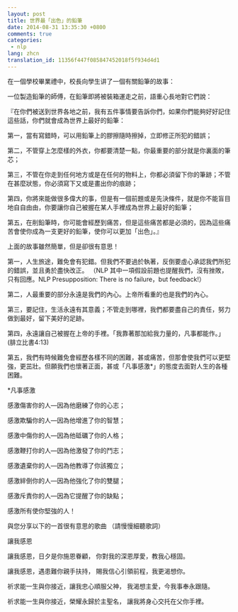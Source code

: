 ```yaml
---
layout: post
title: 世界最「出色」的鉛筆
date: 2014-08-31 13:35:30 +0800
comments: true
categories:
 - nlp
lang: zhcn
translation_id: 11356f447f085847452018f5f934d4d1
---
```


在一個學校畢業禮中，校長向學生讲了一個有關鉛筆的故事：

一位製造鉛筆的師傅，在鉛筆即將被裝箱運走之前，語重心長地對它們說：

『在你們被送到世界各地之前，我有五件事情要告訴你們，如果你們能夠好好記住這些話，你們就會成為世界上最好的鉛筆：

第一，當有寫錯時，可以用鉛筆上的膠擦隨時擦掉，立即修正所犯的錯誤；

第二，不管穿上怎麼樣的外衣，你都要清楚一點，你最重要的部分就是你裏面的筆芯；

第三，不管在你走到任何地方或是在任何的物料上，你都必須留下你的筆跡；不管在甚麼狀態，你必須寫下又或是畫出你的痕跡；

第四，你將來能做很多偉大的事，但是有一個前題或是先決條件，就是你不能盲目地自自由由，你要讓你自己被握在某人手裡成為世界上最好的鉛筆；

第五，在削鉛筆時，你可能會經歷到痛苦，但是這些痛苦都是必須的，因為這些痛苦會使你成為一支更好的鉛筆，使你可以更加「出色」。』



上面的故事雖然簡單，但是卻很有意思！

第一，人生旅途，難免會有犯錯。但我們不要過於執著，反倒要虛心承認我們所犯的錯誤，並且勇於盡快改正。 （NLP 其中一項假設前題也提醒我們，沒有挫敗，只有回應。NLP Presupposition: There is no failure，but feedback!）

第二，人最重要的部分永遠是我們的內心。上帝所看重的也是我們的內心。

第三，要記住，生活永遠有其意義；不管走到哪裡，我們都要盡自己的責任，努力做到最好，留下美好的足跡。

第四，永遠讓自己被握在上帝的手裡。「我靠著那加給我力量的，凡事都能作。」(腓立比書4:13)

第五，我們有時候難免會經歷各樣不同的困難，甚或痛苦，但那會使我們可以更堅強，更茁壯。但願我們也懷著正面，甚或「凡事感激*」的態度去面對人生的各種困難。

*凡事感激



感激傷害你的人—因為他磨練了你的心志；

感激欺騙你的人—因為他增進了你的智慧；

感激中傷你的人—因為他砥礪了你的人格；

感激鞭打你的人—因為他激發了你的鬥志；

感激遺棄你的人—因為他教導了你該獨立；

感激絆倒你的人—因為他強化了你的雙腿；

感激斥責你的人—因為它提醒了你的缺點；

感激所有使你堅強的人！



與您分享以下的一首很有意思的歌曲 （請慢慢細聽歌詞）

讓我感恩

讓我感恩，日夕是你施恩眷顧，
你對我的深恩厚愛，教我心穩固。

讓我感恩，遇患難你親手扶持，
賜我信心引領前程，我更渴想你。

祈求能一生與你接近，讓我忠心順服父神，
我渴想主愛，今我事奉永跟隨。

祈求能一生與你接近，榮耀永歸於主聖名，
讓我將身心交托在父你手裡。
